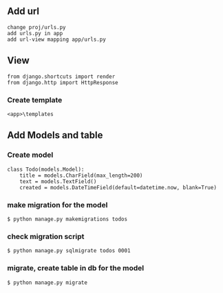 ## Add url
    change proj/urls.py
    add urls.py in app
    add url-view mapping app/urls.py 


## View
    from django.shortcuts import render
    from django.http import HttpResponse
    
### Create template
    <app>\templates


## Add Models and table
### Create model    
    class Todo(models.Model):
        title = models.CharField(max_length=200)
        text = models.TextField()
        created = models.DateTimeField(default=datetime.now, blank=True)

### make migration for the model
    $ python manage.py makemigrations todos

### check migration script
    $ python manage.py sqlmigrate todos 0001

### migrate, create table in db for the model
    $ python manage.py migrate





